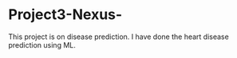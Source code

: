 # Project3-Nexus-
This project is on disease prediction. I have done the heart disease prediction using ML.
